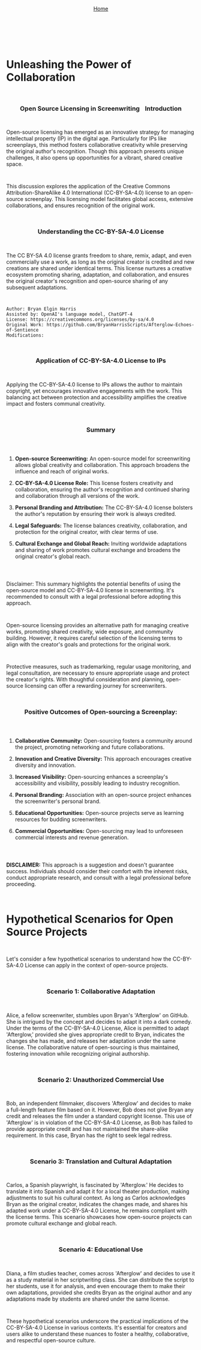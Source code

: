 <div align="right" style="display: flex; flex-wrap: wrap; justify-content: center; align-items: center; gap: 1em; margin: 4em 0;">

<a href="https://github.com/BryanHarrisScripts/Afterglow-Echoes-of-Sentience/blob/main/README.md">Home</a>

<div align="left" style="display: flex; flex-wrap: wrap; justify-content: center; align-items: center; gap: 1em; margin: 4em 0;">

# Unleashing the Power of Collaboration 

### Open Source Licensing in Screenwriting

### Introduction

Open-source licensing has emerged as an innovative strategy for managing intellectual property (IP) in the digital age. Particularly for IPs like screenplays, this method fosters collaborative creativity while preserving the original author's recognition. Though this approach presents unique challenges, it also opens up opportunities for a vibrant, shared creative space. 

This discussion explores the application of the Creative Commons Attribution-ShareAlike 4.0 International (CC-BY-SA-4.0) license to an open-source screenplay. This licensing model facilitates global access, extensive collaborations, and ensures recognition of the original work.

### Understanding the CC-BY-SA-4.0 License

The CC BY-SA 4.0 license grants freedom to share, remix, adapt, and even commercially use a work, as long as the original creator is credited and new creations are shared under identical terms. This license nurtures a creative ecosystem promoting sharing, adaptation, and collaboration, and ensures the original creator's recognition and open-source sharing of any subsequent adaptations.

````
Author: Bryan Elgin Harris  
Assisted by: OpenAI's language model, ChatGPT-4
License: https://creativecommons.org/licenses/by-sa/4.0
Original Work: https://github.com/BryanHarrisScripts/Afterglow-Echoes-of-Sentience
Modifications:
````

### Application of CC-BY-SA-4.0 License to IPs

Applying the CC-BY-SA-4.0 license to IPs allows the author to maintain copyright, yet encourages innovative engagements with the work. This balancing act between protection and accessibility amplifies the creative impact and fosters communal creativity. 

### Summary

1. **Open-source Screenwriting:** An open-source model for screenwriting allows global creativity and collaboration. This approach broadens the influence and reach of original works.

2. **CC-BY-SA-4.0 License Role:** This license fosters creativity and collaboration, ensuring the author's recognition and continued sharing and collaboration through all versions of the work.

3. **Personal Branding and Attribution:** The CC-BY-SA-4.0 license bolsters the author's reputation by ensuring their work is always credited.

4. **Legal Safeguards:** The license balances creativity, collaboration, and protection for the original creator, with clear terms of use.

6. **Cultural Exchange and Global Reach:** Inviting worldwide adaptations and sharing of work promotes cultural exchange and broadens the original creator's global reach.

Disclaimer: This summary highlights the potential benefits of using the open-source model and CC-BY-SA-4.0 license in screenwriting. It's recommended to consult with a legal professional before adopting this approach. 

Open-source licensing provides an alternative path for managing creative works, promoting shared creativity, wide exposure, and community building. However, it requires careful selection of the licensing terms to align with the creator's goals and protections for the original work.

Protective measures, such as trademarking, regular usage monitoring, and legal consultation, are necessary to ensure appropriate usage and protect the creator's rights. With thoughtful consideration and planning, open-source licensing can offer a rewarding journey for screenwriters. 

### Positive Outcomes of Open-sourcing a Screenplay:

1. **Collaborative Community:** Open-sourcing fosters a community around the project, promoting networking and future collaborations.

2. **Innovation and Creative Diversity:** This approach encourages creative diversity and innovation.

3. **Increased Visibility:** Open-sourcing enhances a screenplay's accessibility and visibility, possibly leading to industry recognition.

4. **Personal Branding:** Association with an open-source project enhances the screenwriter's personal brand.

5. **Educational Opportunities:** Open-source projects serve as learning resources for budding screenwriters.

6. **Commercial Opportunities:** Open-sourcing may lead to unforeseen commercial interests and revenue generation.

**DISCLAIMER:** This approach is a suggestion and doesn't guarantee success. Individuals should consider their comfort with the inherent risks, conduct appropriate research, and consult with a legal professional before proceeding.

# Hypothetical Scenarios for Open Source Projects

Let's consider a few hypothetical scenarios to understand how the CC-BY-SA-4.0 License can apply in the context of open-source projects.

### Scenario 1: Collaborative Adaptation

Alice, a fellow screenwriter, stumbles upon Bryan's 'Afterglow' on GitHub. She is intrigued by the concept and decides to adapt it into a dark comedy. Under the terms of the CC-BY-SA-4.0 License, Alice is permitted to adapt 'Afterglow,' provided she gives appropriate credit to Bryan, indicates the changes she has made, and releases her adaptation under the same license. The collaborative nature of open-sourcing is thus maintained, fostering innovation while recognizing original authorship.

### Scenario 2: Unauthorized Commercial Use

Bob, an independent filmmaker, discovers 'Afterglow' and decides to make a full-length feature film based on it. However, Bob does not give Bryan any credit and releases the film under a standard copyright license. This use of 'Afterglow' is in violation of the CC-BY-SA-4.0 License, as Bob has failed to provide appropriate credit and has not maintained the share-alike requirement. In this case, Bryan has the right to seek legal redress.

### Scenario 3: Translation and Cultural Adaptation

Carlos, a Spanish playwright, is fascinated by 'Afterglow.' He decides to translate it into Spanish and adapt it for a local theater production, making adjustments to suit his cultural context. As long as Carlos acknowledges Bryan as the original creator, indicates the changes made, and shares his adapted work under a CC-BY-SA-4.0 License, he remains compliant with the license terms. This scenario showcases how open-source projects can promote cultural exchange and global reach.

### Scenario 4: Educational Use

Diana, a film studies teacher, comes across 'Afterglow' and decides to use it as a study material in her scriptwriting class. She can distribute the script to her students, use it for analysis, and even encourage them to make their own adaptations, provided she credits Bryan as the original author and any adaptations made by students are shared under the same license.

These hypothetical scenarios underscore the practical implications of the CC-BY-SA-4.0 License in various contexts. It's essential for creators and users alike to understand these nuances to foster a healthy, collaborative, and respectful open-source culture.

---
